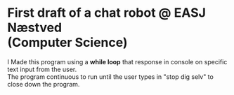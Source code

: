 # First draft of a chat robot @ EASJ Næstved <br /> (Computer Science)
I Made this program using a **while loop** that response in console on specific text input from the user.<br />
The program continuous to run until the user types in "stop dig selv" to close down the program.
